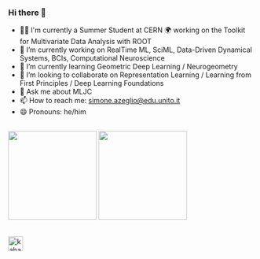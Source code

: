 ### Hi there 👋

- 👨‍💻 I'm currently a Summer Student at CERN 🌍 working on the Toolkit for Multivariate Data Analysis with ROOT 
- 🔭 I’m currently working on RealTime ML, SciML, Data-Driven Dynamical Systems, BCIs, Computational Neuroscience
- 🌱 I’m currently learning Geometric Deep Learning / Neurogeometry
- 👯 I’m looking to collaborate on Representation Learning / Learning from First Principles / Deep Learning Foundations 
- 💬 Ask me about MLJC
- 📫 How to reach me: simone.azeglio@edu.unito.it
- 😄 Pronouns: he/him
  
\
<img height="180em" src="https://github-readme-stats-eight-theta.vercel.app/api?username=sazio&show_icons=true&include_all_commits=true&count_private=true&theme=radical"/> 
<img height="180em" src="https://github-readme-stats-eight-theta.vercel.app/api/top-langs/?username=sazio&layout=compact&langs_count=8&count_private=true&theme=radical"/>

\
<a href="https://www.linkedin.com/in/simoneazeglio/">
  <img align="left" alt="kahanikaar's LinkdeIn" width="30px" src="https://img.icons8.com/color/48/000000/linkedin-circled--v5.png"/>
</a>
